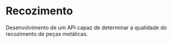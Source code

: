 # Recozimento
Desenvolvimento de um API capaz de determinar a qualidade do recozimento de peças metálicas.
